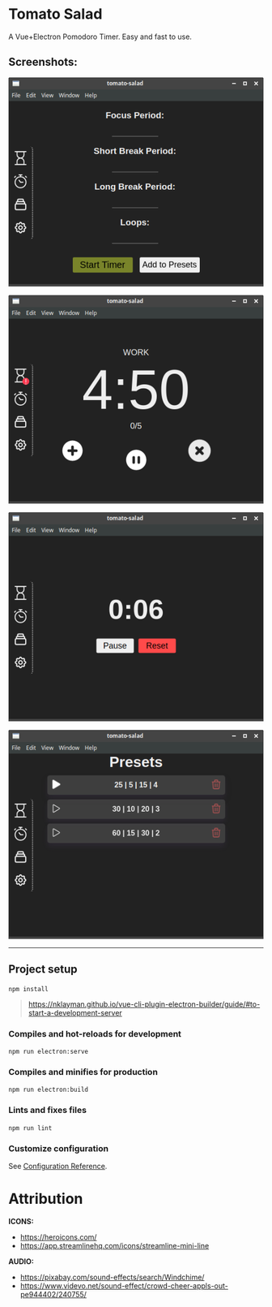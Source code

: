 # Tomato Salad
A Vue+Electron Pomodoro Timer. Easy and fast to use.

## Screenshots:

![](./README_assets/main.png)

![](./README_assets/timer_running.png)

![](./README_assets/stopwatch_running.png)

![](./README_assets//presets.png)

---
## Project setup
```
npm install
```
> https://nklayman.github.io/vue-cli-plugin-electron-builder/guide/#to-start-a-development-server

### Compiles and hot-reloads for development
```
npm run electron:serve
```

### Compiles and minifies for production
```
npm run electron:build
```

### Lints and fixes files
```
npm run lint
```

### Customize configuration
See [Configuration Reference](https://cli.vuejs.org/config/).

# Attribution
**ICONS:**
+ https://heroicons.com/
+ https://app.streamlinehq.com/icons/streamline-mini-line

**AUDIO:**
+ https://pixabay.com/sound-effects/search/Windchime/
+ https://www.videvo.net/sound-effect/crowd-cheer-appls-out-pe944402/240755/